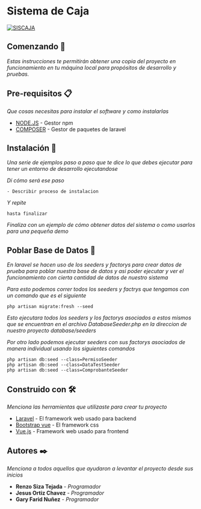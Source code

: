 # Sistema de Caja

[![SISCAJA](https://cdn.jsdelivr.net/gh/unsa-cdn/static/siscaja/siscaja_blanco.png)](https://desarrollo.unsa.edu.pe/siscaja/public/login)

## Comenzando 🚀

_Estas instrucciones te permitirán obtener una copia del proyecto en funcionamiento en tu máquina local para propósitos de desarrollo y pruebas._

## Pre-requisitos 📋

_Que cosas necesitas para instalar el software y como instalarlas_

-   [NODE.JS](https://nodejs.org/es/) - Gestor npm
-   [COMPOSER](https://getcomposer.org/) - Gestor de paquetes de laravel

## Instalación 🔧

_Una serie de ejemplos paso a paso que te dice lo que debes ejecutar para tener un entorno de desarrollo ejecutandose_

_Dí cómo será ese paso_

```
- Describir proceso de instalacion
```

_Y repite_

```
hasta finalizar
```

_Finaliza con un ejemplo de cómo obtener datos del sistema o como usarlos para una pequeña demo_

## Poblar Base de Datos 🔩

_En laravel se hacen uso de los seeders y factorys para crear datos de prueba para poblar nuestra base de datos y asi poder ejecutar y ver el funcionamiento con cierta cantidad de datos de nuestro sistema_

_Para esto podemos correr todos los seeders y factrys que tengamos con un comando que es el siguiente_

```
php artisan migrate:fresh --seed
```

_Esto ejecutara todos los seeders y los factorys asociados a estos mismos que se encuentran en el archivo DatabaseSeeder.php en la direccion de nuestro proyecto database/seeders_

_Por otro lado podemos ejecutar seeders con sus factorys asociados de manera individual usando los siguientes comandos_

```
php artisan db:seed --class=PermisoSeeder
php artisan db:seed --class=DataTestSeeder
php artisan db:seed --class=ComprobanteSeeder
```
## Construido con 🛠️

_Menciona las herramientas que utilizaste para crear tu proyecto_

-   [Laravel](https://laravel.com/) - El framework web usado para backend
-   [Bootstrap vue](https://bootstrap-vue.org/) - El framework css
-   [Vue.js](https://vuejs.org/) - Framework web usado para frontend

## Autores ✒️

_Menciona a todos aquellos que ayudaron a levantar el proyecto desde sus inicios_

-   **Renzo Siza Tejada** - _Programador_
-   **Jesus Ortiz Chavez** - _Programador_ 
-   **Gary Farid Nuñez** - _Programador_


